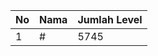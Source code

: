 | No | Nama            | Jumlah Level |
|----|-----------------|--------------|
| 1  | #    |    5745        |
